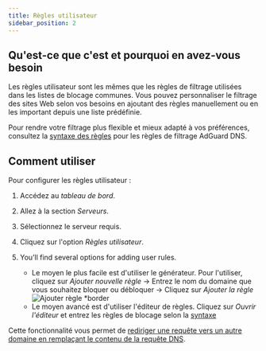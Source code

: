 ```yaml
---
title: Règles utilisateur
sidebar_position: 2
---
```


## Qu'est-ce que c'est et pourquoi en avez-vous besoin

Les règles utilisateur sont les mêmes que les règles de filtrage utilisées dans les listes de blocage communes. Vous pouvez personnaliser le filtrage des sites Web selon vos besoins en ajoutant des règles manuellement ou en les important depuis une liste prédéfinie.

Pour rendre votre filtrage plus flexible et mieux adapté à vos préférences, consultez la [syntaxe des règles](/general/dns-filtering-syntax/) pour les règles de filtrage AdGuard DNS.

## Comment utiliser

Pour configurer les règles utilisateur :

1. Accédez au _tableau de bord_.

2. Allez à la section _Serveurs_.

3. Sélectionnez le serveur requis.

4. Cliquez sur l'option _Règles utilisateur_.

5. You’ll find several options for adding user rules.

   - Le moyen le plus facile est d'utiliser le générateur. Pour l'utiliser, cliquez sur _Ajouter nouvelle règle_ → Entrez le nom du domaine que vous souhaitez bloquer ou débloquer → Cliquez sur _Ajouter la règle_
     ![Ajouter règle \*border](https://cdn.adtidy.org/content/kb/dns/private/new_dns/userrules_step5.png)
   - Le moyen avancé est d'utiliser l'éditeur de règles. Cliquez sur _Ouvrir l'éditeur_ et entrez les règles de blocage selon la [syntaxe](/general/dns-filtering-syntax/)

Cette fonctionnalité vous permet de [rediriger une requête vers un autre domaine en remplaçant le contenu de la requête DNS](/general/dns-filtering-syntax/#dnsrewrite-modifier).
